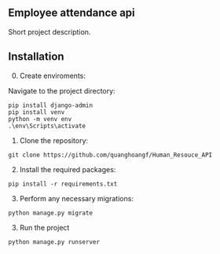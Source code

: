 ## Employee attendance api

Short project description.

## Installation

0. Create enviroments:

Navigate to the project directory:

```
pip install django-admin
pip install venv
python -m venv env
.\env\Scripts\activate
```

1. Clone the repository:

`git clone https://github.com/quanghoangf/Human_Resouce_API`

2. Install the required packages:

`pip install -r requirements.txt`

3. Perform any necessary migrations:

`python manage.py migrate`

3. Run the project

`python manage.py runserver`

